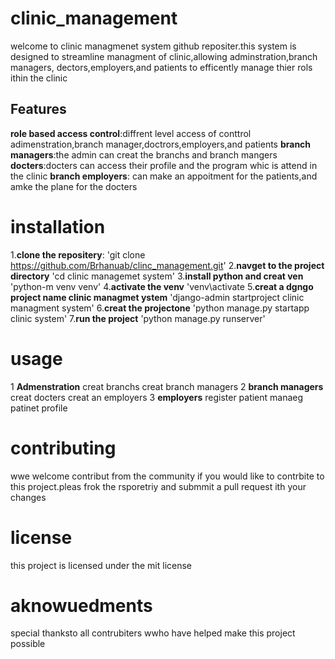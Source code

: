 # clinic_management
welcome to clinic managmenet system github repositer.this system is designed to streamline managment of clinic,allowing adminstration,branch managers,
dectors,employers,and patients to efficently manage thier rols ithin the clinic


## Features
**role based access control**:diffrent level access of conttrol adimenstration,branch manager,doctrors,employers,and patients
**branch managers**:the admin can creat the branchs and branch mangers 
**docters**:docters can access their profile and the program whic is attend in the clinic
**branch employers**: can make an appoitment for the patients,and amke the plane for the docters


# installation
1.**clone the repositery**:
'git clone https://github.com/Brhanuab/clinc_management.git'
2.**navget to the project directory** 
'cd clinic managemet system'
3.**install python and creat ven**
'python-m venv venv'
4.**activate the venv**
'venv\\activate
5.**creat a dgngo project name clinic managmet ystem**
'django-admin startproject clinic managment system'
6.**creat the projectone**
'python manage.py startapp clinic system'
7.**run the project**
'python manage.py runserver'

# usage
1 **Admenstration**
  creat branchs
  creat branch managers
2 **branch managers**
  creat docters
  creat an employers
3 **employers**
   register patient
   manaeg patinet profile



# contributing
wwe welcome contribut from the community if you would like to contrbite to this project.pleas frok the rsporetriy and submmit a pull request ith your 
changes


# license
this project is licensed under the mit license  


# aknowuedments
special thanksto all contrubiters wwho have helped make this project possible
